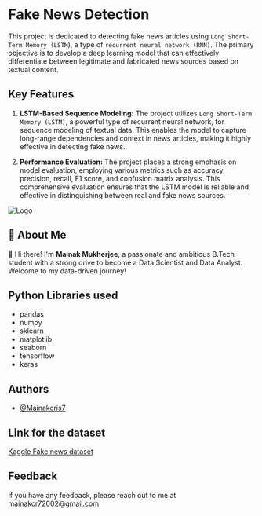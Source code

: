 
# Fake News Detection

This project is dedicated to detecting fake news articles using `Long Short-Term Memory (LSTM`), a type of `recurrent neural network (RNN)`. The primary objective is to develop a deep learning model that can effectively differentiate between legitimate and fabricated news sources based on textual content.

## Key Features
1. **LSTM-Based Sequence Modeling:** The project utilizes `Long Short-Term Memory (LSTM)`, a powerful type of recurrent neural network, for sequence modeling of textual data. This enables the model to capture long-range dependencies and context in news articles, making it highly effective in detecting fake news..

2. **Performance Evaluation:** The project places a strong emphasis on model evaluation, employing various metrics such as accuracy, precision, recall, F1 score, and confusion matrix analysis. This comprehensive evaluation ensures that the LSTM model is reliable and effective in distinguishing between real and fake news sources.













![Logo](https://pyxis.nymag.com/v1/imgs/689/d1d/8e79df9f90f987efcc0992a8f591dbd65e-15-fake-news.2x.h473.w710.jpg)


## 🚀 About Me
👋 Hi there! I'm **Mainak Mukherjee**, a passionate and ambitious B.Tech student with a strong drive to become a Data Scientist and Data Analyst. Welcome to my data-driven journey!



## Python Libraries used

- pandas
- numpy
- sklearn
- matplotlib
- seaborn
- tensorflow
- keras


## Authors

- [@Mainakcris7](https://github.com/Mainakcris7)


## Link for the dataset

[Kaggle Fake news dataset](https://www.kaggle.com/competitions/fake-news)

## Feedback

If you have any feedback, please reach out to me at mainakcr72002@gmail.com

